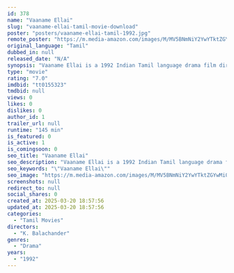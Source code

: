 ```yaml
---
id: 378
name: "Vaaname Ellai"
slug: "vaaname-ellai-tamil-movie-download"
poster: "posters/vaaname-ellai-tamil-1992.jpg"
remote_poster: "https://m.media-amazon.com/images/M/MV5BNmNiY2YwYTktZGYwMi00Nzc2LWI1MzItYzVhYzAyMDY3ZDI4XkEyXkFqcGc@._V1_SX300.jpg"
original_language: "Tamil"
dubbed_in: null
released_date: "N/A"
synopsis: "Vaaname Ellai is a 1992 Indian Tamil language drama film directed by K. Balachander starring Anand Babu, Ramya Krishnan, Madhoo, Vishali Kannadasan, Rajesh and Babloo Prithviraj."
type: "movie"
rating: "7.0"
imdbid: "tt0155323"
tmdbid: null
views: 0
likes: 0
dislikes: 0
author_id: 1
trailer_url: null
runtime: "145 min"
is_featured: 0
is_active: 1
is_comingsoon: 0
seo_title: "Vaaname Ellai"
seo_description: "Vaaname Ellai is a 1992 Indian Tamil language drama film directed by K. Balachander starring Anand Babu, Ramya Krishnan, Madhoo, Vishali Kannadasan, Rajesh and Babloo Prithviraj."
seo_keywords: "\"Vaaname Ellai\""
seo_image: "https://m.media-amazon.com/images/M/MV5BNmNiY2YwYTktZGYwMi00Nzc2LWI1MzItYzVhYzAyMDY3ZDI4XkEyXkFqcGc@._V1_SX300.jpg"
screenshots: null
redirect_to: null
social_shares: 0
created_at: 2025-03-20 18:57:56
updated_at: 2025-03-20 18:57:56
categories:
  - "Tamil Movies"
directors:
  - "K. Balachander"
genres:
  - "Drama"
years:
  - "1992"
---
```


